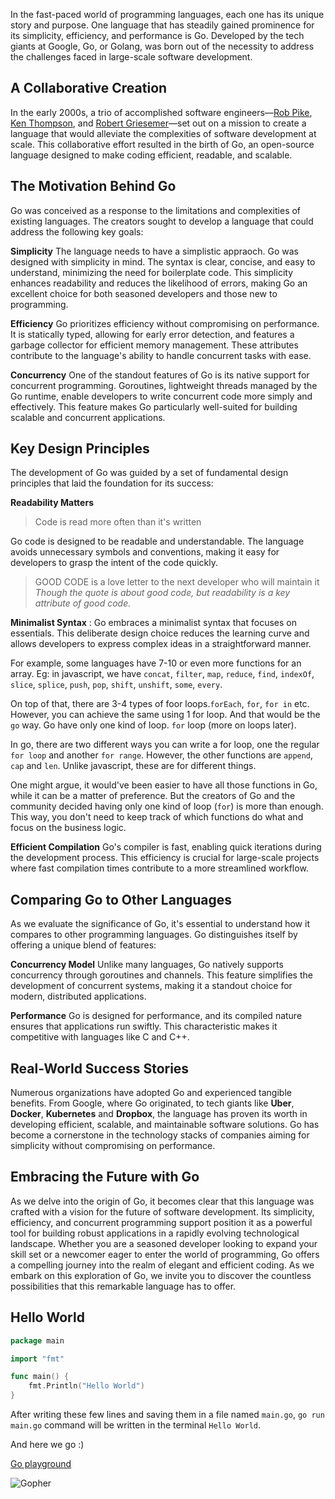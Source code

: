 In the fast-paced world of programming languages, each one has its unique story and purpose. One language that has steadily gained prominence for its simplicity, efficiency, and performance is Go. Developed by the tech giants at Google, Go, or Golang, was born out of the necessity to address the challenges faced in large-scale software development.

## A Collaborative Creation
In the early 2000s, a trio of accomplished software engineers—[Rob Pike](https://en.wikipedia.org/wiki/Rob_Pike), [Ken Thompson](https://en.wikipedia.org/wiki/Ken_Thompson), and [Robert Griesemer](https://en.wikipedia.org/wiki/Robert_Griesemer)—set out on a mission to create a language that would alleviate the complexities of software development at scale. This collaborative effort resulted in the birth of Go, an open-source language designed to make coding efficient, readable, and scalable.

## The Motivation Behind Go
Go was conceived as a response to the limitations and complexities of existing languages. The creators sought to develop a language that could address the following key goals:

**Simplicity** The language needs to have a simplistic appraoch. Go was designed with simplicity in mind. The syntax is clear, concise, and easy to understand, minimizing the need for boilerplate code. This simplicity enhances readability and reduces the likelihood of errors, making Go an excellent choice for both seasoned developers and those new to programming.

**Efficiency** Go prioritizes efficiency without compromising on performance. It is statically typed, allowing for early error detection, and features a garbage collector for efficient memory management. These attributes contribute to the language's ability to handle concurrent tasks with ease.

**Concurrency** One of the standout features of Go is its native support for concurrent programming. Goroutines, lightweight threads managed by the Go runtime, enable developers to write concurrent code more simply and effectively. This feature makes Go particularly well-suited for building scalable and concurrent applications.

## Key Design Principles
The development of Go was guided by a set of fundamental design principles that laid the foundation for its success:

**Readability Matters** 
> Code is read more often than it's written

Go code is designed to be readable and understandable. The language avoids unnecessary symbols and conventions, making it easy for developers to grasp the intent of the code quickly.
 
> GOOD CODE is a love letter to the next developer who will maintain it
_Though the quote is about good code, but readability is a key attribute of good code._

**Minimalist Syntax** : Go embraces a minimalist syntax that focuses on essentials. This deliberate design choice reduces the learning curve and allows developers to express complex ideas in a straightforward manner. 

For example, some languages have 7-10 or even more functions for an array. Eg: in javascript, we have `concat`, `filter`, `map`, `reduce`,  `find`, `indexOf`, `slice`, `splice`, `push`, `pop`, `shift`, `unshift`, `some`, `every`.

On top of that, there are 3-4 types of foor loops.`forEach`, `for`, `for in` etc. However, you can achieve the same using 1 for loop. And that would be the `go` way. Go have only one kind of loop. `for` loop (more on loops later).

In go, there are two different ways you can write a for loop, one the regular `for loop` and another `for range`. However, the other functions are `append`, `cap` and `len`. Unlike javascript, these are for different things. 

One might argue, it would've been easier to have all those functions in Go, while it can be a matter of preference. But the creators of Go and the community decided having only one kind of loop (`for`) is more than enough. This way, you don't need to keep track of which functions do what and focus on the business logic.


**Efficient Compilation** Go's compiler is fast, enabling quick iterations during the development process. This efficiency is crucial for large-scale projects where fast compilation times contribute to a more streamlined workflow.

## Comparing Go to Other Languages
As we evaluate the significance of Go, it's essential to understand how it compares to other programming languages. Go distinguishes itself by offering a unique blend of features:

**Concurrency Model** Unlike many languages, Go natively supports concurrency through goroutines and channels. This feature simplifies the development of concurrent systems, making it a standout choice for modern, distributed applications.

**Performance** Go is designed for performance, and its compiled nature ensures that applications run swiftly. This characteristic makes it competitive with languages like C and C++.

## Real-World Success Stories
Numerous organizations have adopted Go and experienced tangible benefits. From Google, where Go originated, to tech giants like **Uber**, **Docker**, **Kubernetes** and **Dropbox**, the language has proven its worth in developing efficient, scalable, and maintainable software solutions. Go has become a cornerstone in the technology stacks of companies aiming for simplicity without compromising on performance.

## Embracing the Future with Go
As we delve into the origin of Go, it becomes clear that this language was crafted with a vision for the future of software development. Its simplicity, efficiency, and concurrent programming support position it as a powerful tool for building robust applications in a rapidly evolving technological landscape. Whether you are a seasoned developer looking to expand your skill set or a newcomer eager to enter the world of programming, Go offers a compelling journey into the realm of elegant and efficient coding. As we embark on this exploration of Go, we invite you to discover the countless possibilities that this remarkable language has to offer.


## Hello World

```go
package main

import "fmt"

func main() {
	fmt.Println("Hello World")
}
```

After writing these few lines and saving them in a file named `main.go`, ``go run main.go`` command will be written in the terminal `Hello World`.

And here we go :)

[Go playground](https://go.dev/play/p/oXGayDtoLPh)

![Gopher](art::gophers/gopher-with-pilot-hat.jpeg)